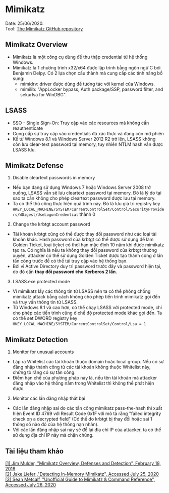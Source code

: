 <!--- The first time writes markdown kindly --->
# Mimikatz
Date: 25/06/2020.</br>
Tool: [The Mimikatz GitHub repository](https://github.com/gentilkiwi/mimikatz)

## Mimikatz Overview
* Mimikatz là một công cụ dùng để thu thập credential từ hệ thống Windows.
* Mimikatz là 1 chương trình x32/x64 được lập trình bằng ngôn ngữ C bởi Benjamin Delpy. Có 2 lựa chọn cấu thành mà cung cấp các tính năng bổ sung:
  * mimidrv: driver được dùng để tương tác với kernel của Windows.
  * mimilib: "AppLocker bypass, Auth package/SSP, password filter, and sekurlsa for WinDBG".


## LSASS
* SSO - Single Sign-On: Truy cập vào các resources mà không cần reauthenticate
* Cung cấp sự truy cập vào credentials đã xác thực và đang còn mở phiên
* Kể từ Windows 8.1 và Windows Server 2012 R2 trở lên, LSASS không còn lưu clear-text password tại memory, tuy nhiên NTLM hash vẫn được LSASS lưu.

## Mimikatz Defense
1.  Disable cleartext passwords in memory
* Nếu bạn đang sử dụng Windows 7 hoặc Windows Server 2008 trở xuống, LSASS vẫn sẽ lưu cleartext password tại memory. Đó là lý do tại sao ta cần không cho phép cleartext password được lưu tại memory.
* Ta có thể thủ công thực hiện quá trình này. Đó là lưu giá trị registry key `HKEY_LOCAL_MACHINE/SYSTEM/CurrentControlSet/Control/SecurityProviders/WDigest/UseLogonCredential` thành 0

2. Change the krbtgt account password
* Tài khoản krbtgt cũng có thể được thay đổi password như các loại tài khoản khác. Hash password của krbtgt có thể được sử dụng để làm Golden Ticket, loại ticket có thời hạn mặc định 10 năm khi được mimikatz tạo ra. Có nghĩa là nếu ta không thay đổi password của krbtgt thường xuyên, attacker có thể sử dụng Golden Ticket được tạo thành công ở lần tấn công trước để có thể tái truy cập vào hệ thống bạn.
* Bởi vì Active Directory duy trì password trước đây và password hiện tại, do đó cần **thay đổi password cho Kerberos 2 lần**.

3. LSASS.exe protected mode
* Vì mimikatz lấy các thông tin từ LSASS nên ta có thể phòng chống mimikatz attack bằng cách không cho phép tiến trình mimikatz gọi đến và truy vấn thông tin từ LSASS.
* Từ Windows 8.1 và cao hơn, có thể chạy LSASS với protected mode, chỉ cho phép các tiến trình cũng ở chế độ protected mode khác gọi đến. Ta có thể set DWORD registry key `HKEY_LOCAL_MACHINE/SYSTEM/CurrentControlSet/Control/Lsa = 1`

## Mimikatz Detection
1.  Monitor for unusual accounts 
* Lập ra Whitelist các tài khoản thuộc domain hoặc local group. Nếu có sự đăng nhập thành công từ các tài khoản không thuộc Whitelist này, chứng tỏ rằng có sự tấn công.
* Điểm hạn chế của phương pháp này là, nếu tên tài khoản mà attacker đăng nhập vào hệ thống nằm trong Whitelist thì không thể phát hiện được.

2. Monitor các lần đăng nhập thất bại
* Các lần đăng nhập sai do các tấn công mimikatz pass-the-hash thì xuất hiện Event ID 4769 với Result Code 0x1F với mô tả rằng "failed integrity check on a decrypted field" (Có thể do krbtgt bị thay đổi hoặc sai 1 thông số nào đó của hệ thống nạn nhân).
* Với các lần đăng nhập sai này sẽ để lại địa chỉ IP của attacker, ta có thể sử dụng địa chỉ IP này mà chặn chúng.

## Tài liệu tham khảo
[[1] Jim Mulder, "Mimikatz Overview, Defenses and Detection", February 18, 2016](https://www.sans.org/reading-room/whitepapers/detection/mimikatz-overview-defenses-detection-36780)</br>
[[2] Jake Liefer ,"Detecting In-Memory Mimikatz", Accessed July 25, 2020](https://securityriskadvisors.com/blog/detecting-in-memory-mimikatz/)
[[3] Sean Metcalf ,"Unofficial Guide to Mimikatz & Command Reference", Accessed July 26, 2020](https://adsecurity.org/?page_id=1821)

